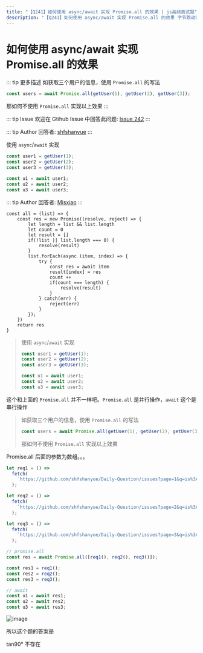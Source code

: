 ```yaml
---
title: "【Q241】如何使用 async/await 实现 Promise.all 的效果 | js高频面试题"
description: "【Q241】如何使用 async/await 实现 Promise.all 的效果 字节跳动面试题、阿里腾讯面试题、美团小米面试题。"
---
```


# 如何使用 async/await 实现 Promise.all 的效果

::: tip 更多描述
如获取三个用户的信息，使用 `Promise.all` 的写法

```js
const users = await Promise.all(getUser(1), getUser(2), getUser(3));
```

那如何不使用 `Promise.all` 实现以上效果
:::

::: tip Issue
欢迎在 Gtihub Issue 中回答此问题: [Issue 242](https://github.com/shfshanyue/Daily-Question/issues/242)
:::

::: tip Author
回答者: [shfshanyue](https://github.com/shfshanyue)
:::

使用 `async`/`await` 实现

```js
const user1 = getUser(1);
const user2 = getUser(2);
const user3 = getUser(3);

const u1 = await user1;
const u2 = await user2;
const u3 = await user3;
```

::: tip Author
回答者: [Misxiao](https://github.com/Misxiao)
:::

```
const all = (list) => {
    const res = new Promise((resolve, reject) => {
        let length = list && list.length
        let count = 0
        let result = []
        if(!list || list.length === 0) {
            resolve(result)
        }
        list.forEach(async (item, index) => {
            try {
                const res = await item
                result[index] = res
                count ++
                if(count === length) {
                    resolve(result)
                }
            } catch(err) {
                reject(err)
            }
        });
    })
    return res
}
```

> 使用 `async`/`await` 实现
>
> ```js
> const user1 = getUser(1);
> const user2 = getUser(2);
> const user3 = getUser(3);
>
> const u1 = await user1;
> const u2 = await user2;
> const u3 = await user3;
> ```

这个和上面的 `Promise.all` 并不一样吧。`Promise.all` 是并行操作，`await` 这个是串行操作

> 如获取三个用户的信息，使用 `Promise.all` 的写法
>
> ```js
> const users = await Promise.all(getUser(1), getUser(2), getUser(3));
> ```
>
> 那如何不使用 `Promise.all` 实现以上效果

Promise.all 后面的参数为数组。。。

```js
let req1 = () =>
  fetch(
    `https://github.com/shfshanyue/Daily-Question/issues?page=1&q=is%3Aissue+is%3Aopen`
  );

let req2 = () =>
  fetch(
    `https://github.com/shfshanyue/Daily-Question/issues?page=2&q=is%3Aissue+is%3Aopen`
  );

let req3 = () =>
  fetch(
    `https://github.com/shfshanyue/Daily-Question/issues?page=3&q=is%3Aissue+is%3Aopen`
  );

// promise.all
const res = await Promise.all([req1(), req2(), req3()]);

const res1 = req1();
const res2 = req2();
const res3 = req3();

// await
const u1 = await res1;
const u2 = await res2;
const u3 = await res3;
```

![image](https://user-images.githubusercontent.com/57755075/89433879-71e1f280-d775-11ea-8772-6c26e58d29c3.png)

所以这个题的答案是

tan90°
不存在
